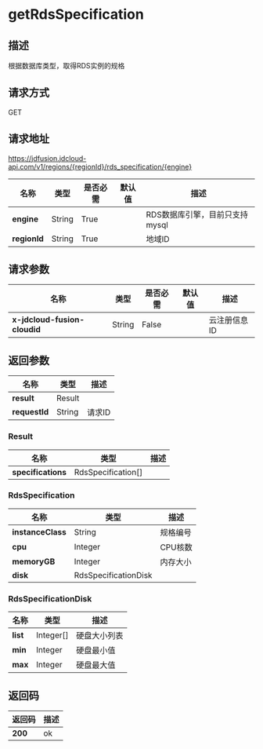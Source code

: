 # getRdsSpecification


## 描述
根据数据库类型，取得RDS实例的规格

## 请求方式
GET

## 请求地址
https://jdfusion.jdcloud-api.com/v1/regions/{regionId}/rds_specification/{engine}

|名称|类型|是否必需|默认值|描述|
|---|---|---|---|---|
|**engine**|String|True| |RDS数据库引擎，目前只支持mysql|
|**regionId**|String|True| |地域ID|

## 请求参数
|名称|类型|是否必需|默认值|描述|
|---|---|---|---|---|
|**x-jdcloud-fusion-cloudid**|String|False| |云注册信息ID|


## 返回参数
|名称|类型|描述|
|---|---|---|
|**result**|Result| |
|**requestId**|String|请求ID|

### Result
|名称|类型|描述|
|---|---|---|
|**specifications**|RdsSpecification[]| |
### RdsSpecification
|名称|类型|描述|
|---|---|---|
|**instanceClass**|String|规格编号|
|**cpu**|Integer|CPU核数|
|**memoryGB**|Integer|内存大小|
|**disk**|RdsSpecificationDisk| |
### RdsSpecificationDisk
|名称|类型|描述|
|---|---|---|
|**list**|Integer[]|硬盘大小列表|
|**min**|Integer|硬盘最小值|
|**max**|Integer|硬盘最大值|

## 返回码
|返回码|描述|
|---|---|
|**200**|ok|
